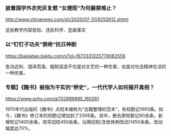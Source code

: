 ### 披着国学外衣死灰复燃 “女德班”为何屡禁难止？
http://www.chinanews.com/sh/2020/07-31/9252612.shtml

这些教学内容低俗、违反科学、歪曲事实

### 以“钉钉子功夫”禁绝“抗日神剧
https://baijiahao.baidu.com/s?id=1673331325778082558

急功近利、涸泽而渔、粗制滥造不仅是对文艺的一种伤害，也是对社会精神生活的一种伤害。

### 专题】《魏书》被指为不实的“秽史”，一代代学人如何揭开真相？
https://www.sohu.com/a/132888895_160261

1970年代出版的《魏书》点校本被称为“古籍整理的范本”，有校勘记1993条。如今，《魏书》修订本的校勘记增加到了3306条。其中，删去原校勘记90余条，新增校记1400余条，改写旧校450余条，沿用旧校(含依体例改动)1450余条，改动幅度达70%。
